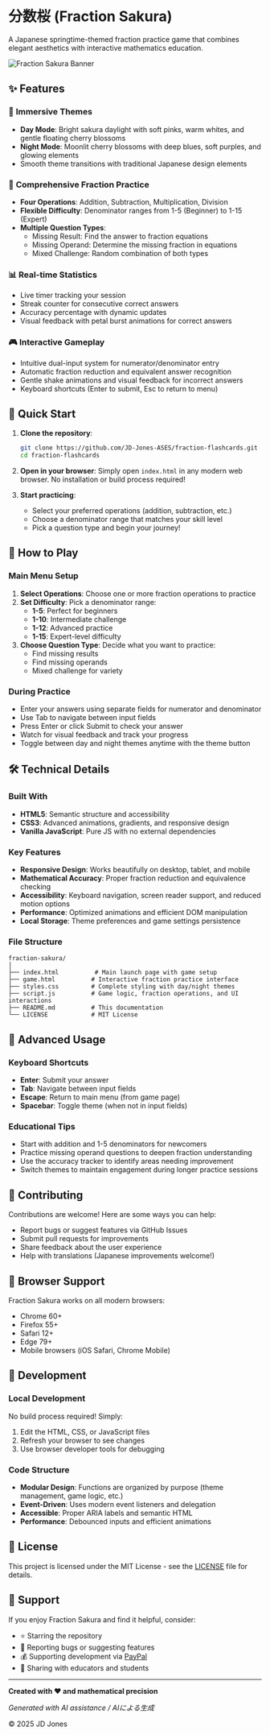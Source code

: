 # 分数桜 (Fraction Sakura)

A Japanese springtime-themed fraction practice game that combines elegant aesthetics with interactive mathematics education.

![Fraction Sakura Banner](https://img.shields.io/badge/Fraction%20Sakura-%E5%88%86%E6%95%B0%E6%A1%9C-pink?style=for-the-badge)

## ✨ Features

### 🌸 **Immersive Themes**
- **Day Mode**: Bright sakura daylight with soft pinks, warm whites, and gentle floating cherry blossoms
- **Night Mode**: Moonlit cherry blossoms with deep blues, soft purples, and glowing elements
- Smooth theme transitions with traditional Japanese design elements

### 🔢 **Comprehensive Fraction Practice**
- **Four Operations**: Addition, Subtraction, Multiplication, Division
- **Flexible Difficulty**: Denominator ranges from 1-5 (Beginner) to 1-15 (Expert)
- **Multiple Question Types**:
  - Missing Result: Find the answer to fraction equations
  - Missing Operand: Determine the missing fraction in equations
  - Mixed Challenge: Random combination of both types

### 📊 **Real-time Statistics**
- Live timer tracking your session
- Streak counter for consecutive correct answers
- Accuracy percentage with dynamic updates
- Visual feedback with petal burst animations for correct answers

### 🎮 **Interactive Gameplay**
- Intuitive dual-input system for numerator/denominator entry
- Automatic fraction reduction and equivalent answer recognition
- Gentle shake animations and visual feedback for incorrect answers
- Keyboard shortcuts (Enter to submit, Esc to return to menu)

## 🚀 Quick Start

1. **Clone the repository**:
   ```bash
   git clone https://github.com/JD-Jones-ASES/fraction-flashcards.git
   cd fraction-flashcards
   ```

2. **Open in your browser**:
   Simply open `index.html` in any modern web browser. No installation or build process required!

3. **Start practicing**:
   - Select your preferred operations (addition, subtraction, etc.)
   - Choose a denominator range that matches your skill level
   - Pick a question type and begin your journey!

## 🎯 How to Play

### Main Menu Setup
1. **Select Operations**: Choose one or more fraction operations to practice
2. **Set Difficulty**: Pick a denominator range:
   - **1-5**: Perfect for beginners
   - **1-10**: Intermediate challenge
   - **1-12**: Advanced practice
   - **1-15**: Expert-level difficulty
3. **Choose Question Type**: Decide what you want to practice:
   - Find missing results
   - Find missing operands
   - Mixed challenge for variety

### During Practice
- Enter your answers using separate fields for numerator and denominator
- Use Tab to navigate between input fields
- Press Enter or click Submit to check your answer
- Watch for visual feedback and track your progress
- Toggle between day and night themes anytime with the theme button

## 🛠️ Technical Details

### Built With
- **HTML5**: Semantic structure and accessibility
- **CSS3**: Advanced animations, gradients, and responsive design
- **Vanilla JavaScript**: Pure JS with no external dependencies

### Key Features
- **Responsive Design**: Works beautifully on desktop, tablet, and mobile
- **Mathematical Accuracy**: Proper fraction reduction and equivalence checking
- **Accessibility**: Keyboard navigation, screen reader support, and reduced motion options
- **Performance**: Optimized animations and efficient DOM manipulation
- **Local Storage**: Theme preferences and game settings persistence

### File Structure
```
fraction-sakura/
│
├── index.html          # Main launch page with game setup
├── game.html          # Interactive fraction practice interface  
├── styles.css         # Complete styling with day/night themes
├── script.js          # Game logic, fraction operations, and UI interactions
├── README.md          # This documentation
└── LICENSE            # MIT License
```

## 🌟 Advanced Usage

### Keyboard Shortcuts
- **Enter**: Submit your answer
- **Tab**: Navigate between input fields
- **Escape**: Return to main menu (from game page)
- **Spacebar**: Toggle theme (when not in input fields)

### Educational Tips
- Start with addition and 1-5 denominators for newcomers
- Practice missing operand questions to deepen fraction understanding
- Use the accuracy tracker to identify areas needing improvement
- Switch themes to maintain engagement during longer practice sessions

## 🤝 Contributing

Contributions are welcome! Here are some ways you can help:

- Report bugs or suggest features via GitHub Issues
- Submit pull requests for improvements
- Share feedback about the user experience
- Help with translations (Japanese improvements welcome!)

## 📱 Browser Support

Fraction Sakura works on all modern browsers:
- Chrome 60+
- Firefox 55+
- Safari 12+
- Edge 79+
- Mobile browsers (iOS Safari, Chrome Mobile)

## 🔧 Development

### Local Development
No build process required! Simply:
1. Edit the HTML, CSS, or JavaScript files
2. Refresh your browser to see changes
3. Use browser developer tools for debugging

### Code Structure
- **Modular Design**: Functions are organized by purpose (theme management, game logic, etc.)
- **Event-Driven**: Uses modern event listeners and delegation
- **Accessible**: Proper ARIA labels and semantic HTML
- **Performance**: Debounced inputs and efficient animations

## 📄 License

This project is licensed under the MIT License - see the [LICENSE](LICENSE) file for details.

## 💖 Support

If you enjoy Fraction Sakura and find it helpful, consider:
- ⭐ Starring the repository
- 🐛 Reporting bugs or suggesting features
- 💰 Supporting development via [PayPal](https://www.paypal.com/paypalme/jdjonestexas)
- 📢 Sharing with educators and students

---

**Created with ❤️ and mathematical precision**

*Generated with AI assistance / AIによる生成*

© 2025 JD Jones